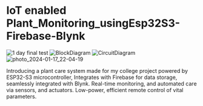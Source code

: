 # IoT enabled Plant_Monitoring_usingEsp32S3-Firebase-Blynk
![1 day final test](https://github.com/halloemon/IoTPlant_Monitoring_using_Esp32S3-firebase-blynk/assets/69248512/fc0174b4-e227-4705-a07d-062e2e876cf9)
![BlockDiagram](https://github.com/halloemon/IoTPlant_Monitoring_using_Esp32S3-firebase-blynk/assets/69248512/bb2b130c-fda9-4c9e-a7ad-ff4c11399193)
![CircuitDiagram](https://github.com/halloemon/IoTPlant_Monitoring_using_Esp32S3-firebase-blynk/assets/69248512/2b85fad5-6742-4b78-8149-35844ef985f8)
![photo_2024-01-17_22-04-19](https://github.com/halloemon/IoTPlant_Monitoring_using_Esp32S3-firebase-blynk/assets/69248512/98d3d851-654e-4923-a92a-9627f33439df)


 Introducing a plant care system made for my college project powered by ESP32-S3 microcontroller, Integrates with Firebase for data storage, seamlessly integrated with Blynk. Real-time monitoring, and automated care via sensors, and actuators. Low-power, efficient remote control of vital parameters. 
